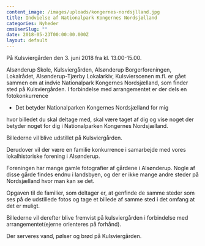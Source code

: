 ```yaml
---
content_image: /images/uploads/kongernes-nordsjlland.jpg
title: Indvielse af Nationalpark Kongernes Nordsjælland
categories: Nyheder
cmsUserSlug: ""
date: 2018-05-23T00:00:00.000Z
layout: default
---
```


På Kulsviergården den 3. juni 2018 fra kl. 13.00-15.00.

Alsønderup Skole, Kulsviergården, Alsønderup Borgerforeningen, Lokalrådet, Alsønderup-Tjærby Lokalarkiv, Kulsvierscenen m.fl. er gået sammen om at indvie Nationalpark Kongernes Nordsjælland, som finder sted på Kulsviergården.  I forbindelse med arrangementet er der dels en fotokonkurrence 

* Det betyder Nationalparken Kongernes Nordsjælland for mig 

hvor billedet du skal deltage med, skal være taget af dig og vise noget der betyder noget for dig i Nationalparken Kongernes Nordsjælland.

Billederne vil blive udstillet på Kulsviergården. 

Derudover vil der være en familie konkurrence i samarbejde med vores lokalhistoriske forening i Alsønderup.

Foreningen har mange gamle fotografier af gårdene i Alsønderup. Nogle af disse gårde findes endnu i landsbyen, og der er ikke mange andre steder på  Nordsjælland hvor man kan se det.

Opgaven til de familier, som deltager er, at genfinde de samme steder som ses på de udstillede fotos og tage et billede af samme sted  i det omfang at det er muligt. 

Billederne vil derefter blive fremvist på kulsviergården i forbindelse med arrangementet(ejerne orienteres på forhånd).

Der serveres vand, pølser og brød på Kulsviergården.

    

    
